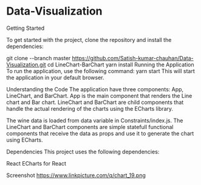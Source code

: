 # Data-Visualization

Getting Started

To get started with the project, clone the repository and install the dependencies:

git clone --branch master https://github.com/Satish-kumar-chauhan/Data-Visualization.git cd LineChart-BarChart yarn install Running the Application To run the application, use the following command: yarn start This will start the application in your default browser.

Understanding the Code The application have three components: App, LineChart, and BarChart. App is the main component that renders the Line chart and Bar chart. LineChart and BarChart are child components that handle the actual rendering of the charts using the ECharts library.

The wine data is loaded from data variable in Constraints/index.js.
The LineChart and BarChart components are simple statefull functional components that receive the data as props and use it to generate the chart using ECharts.

Dependencies This project uses the following dependencies:

React
ECharts for React

Screenshot
https://www.linkpicture.com/q/chart_19.png
